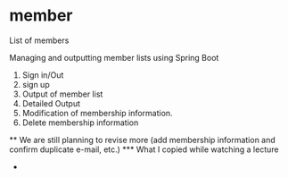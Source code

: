 # member

List of members

Managing and outputting member lists using Spring Boot

1. Sign in/Out
2. sign up
3. Output of member list
4. Detailed Output
5. Modification of membership information.
6. Delete membership information

** We are still planning to revise more (add membership information and confirm duplicate e-mail, etc.)
*** What I copied while watching a lecture

*

